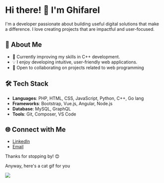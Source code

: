 # Hi there! 👋 I'm Ghifarel

I'm a developer passionate about building useful digital solutions that make a difference. I love creating projects that are impactful and user-focused.

## 🚀 About Me

- 🌱 Currently improving my skills in C++ development.
- 💡 I enjoy developing intuitive, user-friendly web applications.
- 🤝 Open to collaborating on projects related to web programming

## 🛠️ Tech Stack

- **Languages**: PHP, HTML, CSS, JavaScript, Python, C++, Go lang
- **Frameworks**: Bootstrap, Vue.js, Angular, Node.js
- **Database**: MySQL, GraphQL
- **Tools**: Git, Composer, VS Code

## 🌐 Connect with Me

- [LinkedIn](https://www.linkedin.com/in/ghifarelahnaf/)
- [Email](mailto:ghifarel62@gmail.com)

Thanks for stopping by! 😊

Anyway, here's a cat gif for you

![](https://github.com/AutisticKao/AutisticKao/blob/main/cat.gif)
